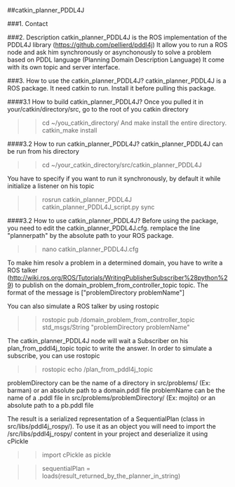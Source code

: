 ##catkin_planner_PDDL4J

###1. Contact

###2. Description
catkin_planner_PDDL4J is the ROS implementation of the PDDL4J library (https://github.com/pellierd/pddl4j)
It allow you to run a ROS node and ask him synchronously or asynchonously to solve a problem based on
PDDL language (Planning Domain Description Language)
It come with its own topic and server interface.

###3. How to use the catkin_planner_PDDL4J?
catkin_planner_PDDL4J is a ROS package. It need catkin to run.
Install it before pulling this package.

####3.1 How to build catkin_planner_PDDL4J?
Once you pulled it in your/catkin/directory/src, go to the root of you catkin directory
>> cd ~/you_catkin_directory/
And make install the entire directory.
>> catkin_make install

####3.2 How to run catkin_planner_PDDL4J?
catkin_planner_PDDL4J can be run from his directory
>> cd ~/your_catkin_directory/src/catkin_planner_PDDL4J

You have to specify if you want to run it synchronously, by default it while initialize a listener on his topic
>> rosrun catkin_planner_PDDL4J catkin_planner_PDDL4J_script.py sync

####3.2 How to use catkin_planner_PDDL4J?
Before using the package, you need to edit the catkin_planner_PDDL4J.cfg.
remplace the line "plannerpath" by the absolute path to your ROS package.
>> nano catkin_planner_PDDL4J.cfg

To make him resolv a problem in a determined domain, you have to write a ROS talker (http://wiki.ros.org/ROS/Tutorials/WritingPublisherSubscriber%28python%29) 
to publish on the domain_problem_from_controller_topic topic. The format of the message is ["problemDirectory problemName"]

You can also simulate a ROS talker by using rostopic
>> rostopic pub /domain_problem_from_controller_topic std_msgs/String "problemDirectory problemName"

The catkin_planner_PDDL4J node will wait a Subscriber on his plan_from_pddl4j_topic topic to write the answer.
In order to simulate a subscribe, you can use rostopic
>> rostopic echo /plan_from_pddl4j_topic

problemDirectory can be the name of a directory in src/problems/ (Ex: barman) or an absolute path to a domain.pddl file
problemName can be the name of a .pddl file in src/problems/problemDirectory/ (Ex: mojito) or an absolute path to a pb.pddl file 

The result is a serialized representation of a SequentialPlan (class in src/libs/pddl4j_rospy/). To use it as an object you will
need to import the /src/libs/pddl4j_rospy/ content in your project and deserialize it using cPickle
>> import cPickle as pickle

>> sequentialPlan = loads(result_returned_by_the_planner_in_string)